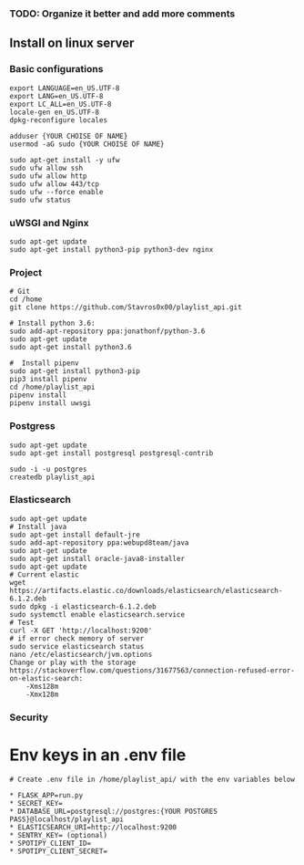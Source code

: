 ### TODO: Organize it better and add more comments

## Install on linux server

### Basic configurations
    export LANGUAGE=en_US.UTF-8
    export LANG=en_US.UTF-8
    export LC_ALL=en_US.UTF-8
    locale-gen en_US.UTF-8
    dpkg-reconfigure locales

    adduser {YOUR CHOISE OF NAME}
    usermod -aG sudo {YOUR CHOISE OF NAME}

    sudo apt-get install -y ufw
    sudo ufw allow ssh
    sudo ufw allow http
    sudo ufw allow 443/tcp
    sudo ufw --force enable
    sudo ufw status


### uWSGI and Nginx
    sudo apt-get update
    sudo apt-get install python3-pip python3-dev nginx



### Project
    # Git
    cd /home
    git clone https://github.com/Stavros0x00/playlist_api.git

    # Install python 3.6:
    sudo add-apt-repository ppa:jonathonf/python-3.6
    sudo apt-get update
    sudo apt-get install python3.6

    #  Install pipenv
    sudo apt-get install python3-pip
    pip3 install pipenv
    cd /home/playlist_api
    pipenv install
    pipenv install uwsgi



### Postgress

    sudo apt-get update
    sudo apt-get install postgresql postgresql-contrib

    sudo -i -u postgres
    createdb playlist_api

### Elasticsearch

    sudo apt-get update
    # Install java
    sudo apt-get install default-jre
    sudo add-apt-repository ppa:webupd8team/java
    sudo apt-get update
    sudo apt-get install oracle-java8-installer
    sudo apt-get update
    # Current elastic
    wget https://artifacts.elastic.co/downloads/elasticsearch/elasticsearch-6.1.2.deb
    sudo dpkg -i elasticsearch-6.1.2.deb
    sudo systemctl enable elasticsearch.service
    # Test
    curl -X GET 'http://localhost:9200'
    # if error check memory of server
    sudo service elasticsearch status
    nano /etc/elasticsearch/jvm.options
    Change or play with the storage https://stackoverflow.com/questions/31677563/connection-refused-error-on-elastic-search:
        -Xms128m
        -Xmx128m



### Security



# Env keys in an .env file
    # Create .env file in /home/playlist_api/ with the env variables below

    * FLASK_APP=run.py
    * SECRET_KEY=
    * DATABASE_URL=postgresql://postgres:{YOUR POSTGRES PASS}@localhost/playlist_api
    * ELASTICSEARCH_URI=http://localhost:9200
    * SENTRY_KEY= (optional)
    * SPOTIPY_CLIENT_ID=
    * SPOTIPY_CLIENT_SECRET=